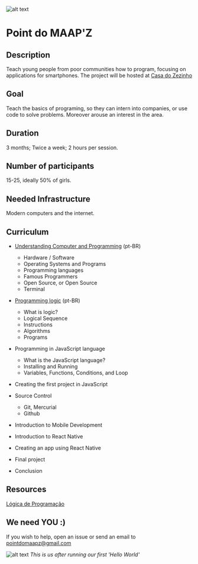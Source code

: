 ![alt text](https://s3.amazonaws.com/opensourceprojects/maapz-logo.png)
# Point do MAAP'Z 

## Description

Teach young people from poor communities how to program, focusing on applications for smartphones. The project will be hosted at [Casa do Zezinho](http://casadozezinho.org.br)

## Goal

Teach the basics of programing, so they can intern into companies, or use code to solve problems. Moreover arouse an interest in the area.

## Duration

3 months; Twice a week; 2 hours per session.

## Number of participants

15-25, ideally 50% of girls.

## Needed Infrastructure 

Modern computers and the internet. 

## Curriculum

- [Understanding Computer and Programming](https://drive.google.com/file/d/0B5rJcGaAXTjVcHg2RHVmcDhNcWM/view?usp=sharing) (pt-BR)
  - Hardware / Software
  - Operating Systems and Programs
  - Programming languages
  - Famous Programmers
  - Open Source, or Open Source
  - Terminal

- [Programming logic](https://drive.google.com/file/d/0B5rJcGaAXTjVYTBzYUFUT3BkYUk/view?usp=sharing) (pt-BR)
  - What is logic?
  - Logical Sequence
  - Instructions
  - Algorithms
  - Programs
 
- Programming in JavaScript language
  - What is the JavaScript language?
  - Installing and Running
  - Variables, Functions, Conditions, and Loop

- Creating the first project in JavaScript
- Source Control
  - Git, Mercurial
  - Github
  
- Introduction to Mobile Development
- Introduction to React Native
- Creating an app using React Native
- Final project
- Conclusion

## Resources
[Lógica de Programação](http://www.inf.ufsc.br/~vania.bogorny/teaching/ine5231/Logica.pdf)

## We need YOU :) 

If you wish to help, open an issue or send an email to pointdomaapz@gmail.com

![alt text](https://s3.amazonaws.com/opensourceprojects/IMG_2230.JPG)
*This is us after running our first 'Hello World'*
